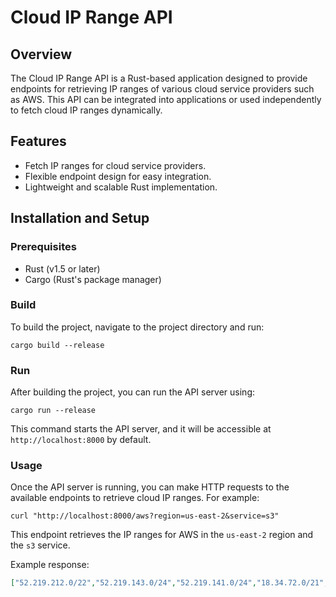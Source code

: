 # Cloud IP Range API

## Overview

The Cloud IP Range API is a Rust-based application designed to provide endpoints for retrieving IP ranges of various cloud service providers such as AWS. This API can be integrated into applications or used independently to fetch cloud IP ranges dynamically.

## Features

- Fetch IP ranges for cloud service providers.
- Flexible endpoint design for easy integration.
- Lightweight and scalable Rust implementation.

## Installation and Setup

### Prerequisites

- Rust (v1.5 or later)
- Cargo (Rust's package manager)

### Build

To build the project, navigate to the project directory and run:

```
cargo build --release
```

### Run

After building the project, you can run the API server using:

```
cargo run --release
```

This command starts the API server, and it will be accessible at `http://localhost:8000` by default.

### Usage

Once the API server is running, you can make HTTP requests to the available endpoints to retrieve cloud IP ranges. For example:

```
curl "http://localhost:8000/aws?region=us-east-2&service=s3"
```

This endpoint retrieves the IP ranges for AWS in the `us-east-2` region and the `s3` service.

Example response:
```json
["52.219.212.0/22","52.219.143.0/24","52.219.141.0/24","18.34.72.0/21","3.5.128.0/22","52.219.142.0/24","52.219.96.0/20","3.5.132.0/23","52.219.232.0/22","18.34.252.0/22","16.12.64.0/22","52.219.176.0/22","16.12.60.0/22","52.219.224.0/22","52.219.80.0/20","52.219.228.0/22","3.141.102.208/28","3.141.102.224/28"]